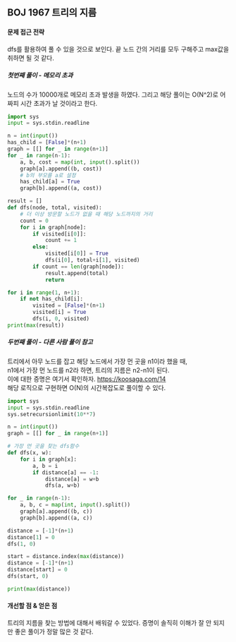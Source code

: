 ## BOJ 1967 트리의 지름

#### 문제 접근 전략
dfs를 활용하여 풀 수 있을 것으로 보인다. 끝 노드 간의 거리를 모두 구해주고 max값을 취하면 될 것 같다.

##### 첫번째 풀이 - 메모리 초과
노드의 수가 10000개로 메모리 초과 발생을 하였다. 그리고 해당 풀이는 O(N^2)로 어짜피 시간 초과가 날 것이라고 한다.
```python
import sys
input = sys.stdin.readline

n = int(input())
has_child = [False]*(n+1)
graph = [[] for _ in range(n+1)]
for _ in range(n-1):
    a, b, cost = map(int, input().split())
    graph[a].append((b, cost))
    # b의 부모를 a로 설정
    has_child[a] = True
    graph[b].append((a, cost))

result = []
def dfs(node, total, visited):
    # 더 이상 방문할 노드가 없을 때 해당 노드까지의 거리
    count = 0
    for i in graph[node]:
        if visited[i[0]]:
            count += 1
        else:
            visited[i[0]] = True
            dfs(i[0], total+i[1], visited)
        if count == len(graph[node]):
            result.append(total)
            return

for i in range(1, n+1):
    if not has_child[i]:
        visited = [False]*(n+1)
        visited[i] = True
        dfs(i, 0, visited)
print(max(result))

```

##### 두번째 풀이 - 다른 사람 풀이 참고
트리에서 아무 노드를 잡고 해당 노드에서 가장 먼 곳을 n1이라 했을 때,  
n1에서 가장 먼 노드를 n2라 하면, 트리의 지름은 n2-n1이 된다.  
이에 대한 증명은 여기서 확인하자. https://koosaga.com/14  
해당 로직으로 구현하면 O(N)의 시간복잡도로 풀이할 수 있다.
```python
import sys
input = sys.stdin.readline
sys.setrecursionlimit(10**7)

n = int(input())
graph = [[] for _ in range(n+1)]

# 가장 먼 곳을 찾는 dfs함수
def dfs(x, w):
    for i in graph[x]:
        a, b = i
        if distance[a] == -1:
            distance[a] = w+b
            dfs(a, w+b)

for _ in range(n-1):
    a, b, c = map(int, input().split())
    graph[a].append((b, c))
    graph[b].append((a, c))

distance = [-1]*(n+1)
distance[1] = 0
dfs(1, 0)

start = distance.index(max(distance))
distance = [-1]*(n+1)
distance[start] = 0
dfs(start, 0)

print(max(distance))
```

#### 개선할 점 & 얻은 점
트리의 지름을 찾는 방법에 대해서 배워갈 수 있었다. 증명이 솔직히 이해가 잘 안 되지만 좋은 풀이가 정말 많은 것 같다.